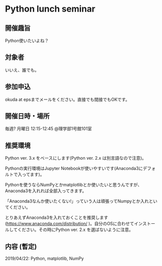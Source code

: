 # Python lunch seminar

## 開催趣旨
Python使いたいよね？

## 対象者
いいえ、誰でも。

## 参加申込
okuda at epsまでメールをください。直接でも間接でもOKです。

## 開催日時・場所
毎週? 月曜日 12:15-12:45 @理学部1号館101室

## 推奨環境
Python ver. 3.x をベースにします(Python ver. 2.x は別言語なので注意)。

Pythonの実行環境はJupyter Notebookが使いやすいです(Anaconda3にデフォルトで入ってます)。

Pythonを使うならNumPyとかmatplotlibとか使いたいと思うんですが、Anaconda3を入れれば全部入ってきます。

「Anaconda3なんか使いたくない!」っていう人は頑張ってNumpyとか入れといてください。

とりあえずAnaconda3を入れておくことを推奨します(https://www.anaconda.com/distribution/ )。自分のOSに合わせてインストールしてください。その時にPython ver. 2.x を選ばないように注意。

## 内容 (暫定)
2019/04/22: Python, matplotlib, NumPy

